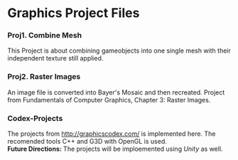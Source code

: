 # Graphics Project Files

### Proj1. Combine Mesh 
This Project is about combining gameobjects into one single mesh with their independent texture still applied.

### Proj2. Raster Images
An image file is converted into Bayer's Mosaic and then recreated.
Project from Fundamentals of Computer Graphics, Chapter 3: Raster Images.

### Codex-Projects
The projects from http://graphicscodex.com/ is implemented here. The recomended tools 
C++ and G3D with OpenGL is used. <br>
__Future Directions:__ The projects will be imploemented using _Unity_ as well.